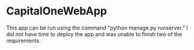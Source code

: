 # CapitalOneWebApp
This app can be run using the command "python manage.py runserver." I did not have time to deploy the app and was unable to finish two
of the requirements.
